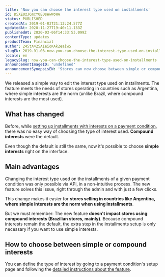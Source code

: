 ```yaml
---
title: 'Now you can choose the interest type used on installments'
id: D5XEUzJ6mcY0E0sWwWoWA
status: PUBLISHED
createdAt: 2019-01-03T21:13:24.577Z
updatedAt: 2020-11-27T19:40:11.133Z
publishedAt: 2020-03-06T14:33:53.099Z
contentType: updates
productTeam: Financial
author: 245tA425AIeioKAk2eaiwS
slugEN: 2019-01-03-now-you-can-choose-the-interest-type-used-on-installments
locale: en
legacySlug: now-you-can-choose-the-interest-type-used-on-installments
announcementImageID: 'undefined'
announcementSynopsisEN: 'Stores can now choose between simple or compound interests, depending on the practices in the countries they operate.'
---
```


We released a simple way to edit the interest type used on installments. The feature meets the needs of stores operating in countries such as Argentina, where simple interests are the norm (unlike Brazil, where compound interests are the most used).

## What has changed
Before, while [setting up installments with interests on a payment condition](/en/tutorial/how-to-configure-payment-conditions#installments-with-interest), there was no easy way of choosing the type of interest used. __Compound interests__ were the default.

Even though the default is still the same, now it's possible to choose __simple interests__ right on the interface.

## Main advantages
Changing the interest type used on the installments of a given payment condition was only possible via API, in a non-intuitive process. The new feature solves this issue, right through the admin and with just a few clicks.

This change makes it easier for __stores selling in countries like Argentina, where simple interests are the norm when using installments__.

But we must remember: The new feature __doesn't impact stores using compound interests (Brazilian stores, mainly)__. Because compound interests remain the default, the extra step in the installments setup is only necessary if you want to use simple interests.

## How to choose between simple or compound interests
You can define the type of interest by going to a payment condition's setup page and following the [detailed instructions about the feature](/en/tutorial/como-escolher-o-tipo-de-juros-de-uma-condicao-de-pagamento--2erloDXDuI6yawWqqcmgIo?locale=en "detailed instructions about the feature.").
